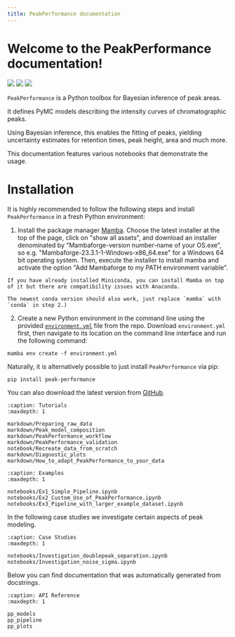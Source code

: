 ```yaml
---
title: PeakPerformance documentation
---
```


# Welcome to the PeakPerformance documentation!

[![](https://img.shields.io/pypi/v/peak-performance)](https://pypi.org/project/peak-performance)
[![](https://img.shields.io/badge/code%20on-Github-lightgrey)](https://github.com/JuBiotech/peak-performance)
[![](https://zenodo.org/badge/DOI/10.5281/zenodo.10255543.svg)](https://zenodo.org/doi/10.5281/zenodo.10255543)


``PeakPerformance`` is a Python toolbox for Bayesian inference of peak areas.

It defines PyMC models describing the intensity curves of chromatographic peaks.

Using Bayesian inference, this enables the fitting of peaks, yielding uncertainty estimates for retention times, peak height, area and much more.

This documentation features various notebooks that demonstrate the usage.

# Installation

It is highly recommended to follow the following steps and install ``PeakPerformance`` in a fresh Python environment:
1. Install the package manager [Mamba](https://github.com/conda-forge/miniforge/releases).
Choose the latest installer at the top of the page, click on "show all assets", and download an installer denominated by "Mambaforge-version number-name of your OS.exe", so e.g. "Mambaforge-23.3.1-1-Windows-x86_64.exe" for a Windows 64 bit operating system. Then, execute the installer to install mamba and activate the option "Add Mambaforge to my PATH environment variable".

```{caution}
If you have already installed Miniconda, you can install Mamba on top of it but there are compatibility issues with Anaconda.
```

```{note}
The newest conda version should also work, just replace `mamba` with `conda` in step 2.)
```

2. Create a new Python environment in the command line using the provided [`environment.yml`](https://github.com/JuBiotech/peak-performance/blob/main/environment.yml) file from the repo.
   Download `environment.yml` first, then navigate to its location on the command line interface and run the following command:
```
mamba env create -f environment.yml
```

Naturally, it is alternatively possible to just install ``PeakPerformance`` via pip:

```bash
pip install peak-performance
```

You can also download the latest version from [GitHub](https://github.com/JuBiotech/peak-performance).

```{toctree}
:caption: Tutorials
:maxdepth: 1

markdown/Preparing_raw_data
markdown/Peak_model_composition
markdown/PeakPerformance_workflow
markdown/PeakPerformance_validation
notebook/Recreate_data_from_scratch
markdown/Diagnostic_plots
markdown/How_to_adapt_PeakPerformance_to_your_data
```


```{toctree}
:caption: Examples
:maxdepth: 1

notebooks/Ex1_Simple_Pipeline.ipynb
notebooks/Ex2_Custom_Use_of_PeakPerformance.ipynb
notebooks/Ex3_Pipeline_with_larger_example_dataset.ipynb
```


In the following case studies we investigate certain aspects of peak modeling.

```{toctree}
:caption: Case Studies
:maxdepth: 1

notebooks/Investigation_doublepeak_separation.ipynb
notebooks/Investigation_noise_sigma.ipynb
```


Below you can find documentation that was automatically generated from docstrings.

```{toctree}
:caption: API Reference
:maxdepth: 1

pp_models
pp_pipeline
pp_plots
```
